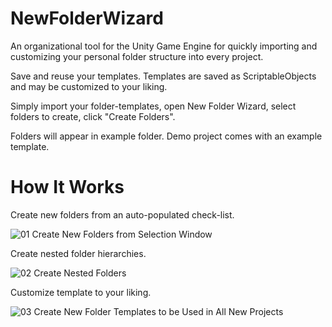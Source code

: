 # NewFolderWizard
An organizational tool for the Unity Game Engine for quickly importing and customizing your personal folder structure into every project.

Save and reuse your templates. Templates are saved as ScriptableObjects and may be customized to your liking. 

Simply import your folder-templates, open New Folder Wizard, select folders to create, click "Create Folders". 

Folders will appear in example folder. Demo project comes with an example template.

# How It Works

Create new folders from an auto-populated check-list.

![01 Create New Folders from Selection Window](https://user-images.githubusercontent.com/8204808/217860073-61ffd324-e091-40af-a7e2-b9ce657b205f.gif)



Create nested folder hierarchies.

![02 Create Nested Folders](https://user-images.githubusercontent.com/8204808/217860113-19f4af49-ffb1-47f8-b768-8246207943d6.gif)



Customize template to your liking.

![03 Create New Folder Templates to be Used in All New Projects](https://user-images.githubusercontent.com/8204808/217860142-8d9217cc-448a-45f4-8030-69eaa96494f8.gif)
